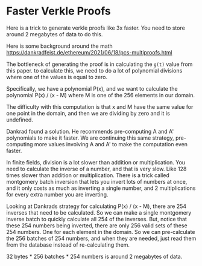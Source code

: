 Faster Verkle Proofs
============

Here is a trick to generate verkle proofs like 3x faster. You need to store around 2 megabytes of data to do this.

Here is some background around the math https://dankradfeist.de/ethereum/2021/06/18/pcs-multiproofs.html

The bottleneck of generating the proof is in calculating the `g(t)` value from this paper. to calculate this, we need to do a lot of polynomial divisions where one of the values is equal to zero.

Specifically, we have a polynomial P(x), and we want to calculate the polynomial P(x) / (x - M) where M is one of the 256 elements in our domain.

The difficulty with this computation is that x and M have the same value for one point in the domain, and then we are dividing by zero and it is undefined.

Dankrad found a solution. He recommends pre-computing A and A' polynomials to make it faster.
We are continuing this same strategy, pre-computing more values involving A and A' to make the computation even faster.

In finite fields, division is a lot slower than addition or multiplication.
You need to calculate the inverse of a number, and that is very slow. Like 128 times slower than addition or multiplication.
There is a trick called montgomery batch inversion that lets you invert lots of numbers at once, and it only costs as much as inverting a single number, and 2 multiplications for every extra number you are inverting.

Looking at Dankrads strategy for calculating P(x) / (x - M), there are 254 inverses that need to be calculated. So we can make a single montgomery inverse batch to quickly calculate all 254 of the inverses.
But, notice that these 254 numbers being inverted, there are only 256 valid sets of these 254 numbers. One for each element in the domain.
So we can pre-calculate the 256 batches of 254 numbers, and when they are needed, just read them from the database instead of re-calculating them.

32 bytes * 256 batches * 254 numbers is around 2 megabytes of data.